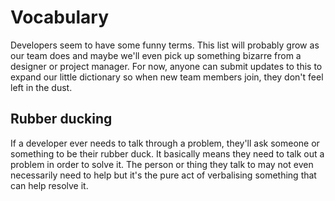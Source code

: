 # Vocabulary

Developers seem to have some funny terms. This list will probably grow as our team does and maybe we'll even pick up something bizarre from a designer or project manager. For now, anyone can submit updates to this to expand our little dictionary so when new team members join, they don't feel left in the dust. 

## Rubber ducking

If a developer ever needs to talk through a problem, they'll ask someone or something to be their rubber duck. It basically means they need to talk out a problem in order to solve it. The person or thing they talk to may not even necessarily need to help but it's the pure act of verbalising something that can help resolve it. 